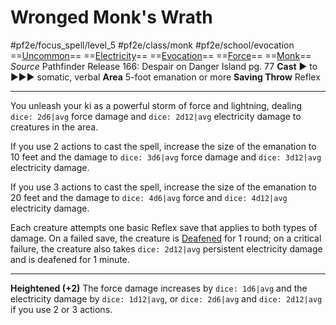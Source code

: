 # Wronged Monk's Wrath
#pf2e/focus_spell/level_5 #pf2e/class/monk #pf2e/school/evocation 
==[Uncommon](../../../rules/traits/uncommon.md)== ==[Electricity](../../../rules/traits/electricity.md)== ==[Evocation](../../../rules/traits/evocation.md)== ==[Force](../../../rules/traits/force.md)== ==[Monk](../../../rules/traits/monk.md)==
*Source* Pathfinder Release 166: Despair on Danger Island pg. 77
**Cast** ► to ►►► somatic, verbal
**Area** 5-foot emanation or more
**Saving Throw** Reflex

---
You unleash your ki as a powerful storm of force and lightning, dealing `dice: 2d6|avg` force damage and `dice: 2d12|avg` electricity damage to creatures in the area.

If you use 2 actions to cast the spell, increase the size of the emanation to 10 feet and the damage to `dice: 3d6|avg` force damage and `dice: 3d12|avg` electricity damage.

If you use 3 actions to cast the spell, increase the size of the emanation to 20 feet and the damage to `dice: 4d6|avg` force and `dice: 4d12|avg` electricity damage.

Each creature attempts one basic Reflex save that applies to both types of damage. On a failed save, the creature is [Deafened](../../../Conditions/Deafened.md) for 1 round; on a critical failure, the creature also takes `dice: 2d12|avg` persistent electricity damage and is deafened for 1 minute.

<hr>

**Heightened (+2)** The force damage increases by `dice: 1d6|avg` and the electricity damage by `dice: 1d12|avg`, or `dice: 2d6|avg` and `dice: 2d12|avg` if you use 2 or 3 actions.